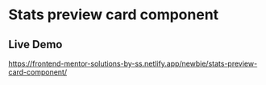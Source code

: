 # Stats preview card component

## Live Demo
https://frontend-mentor-solutions-by-ss.netlify.app/newbie/stats-preview-card-component/
